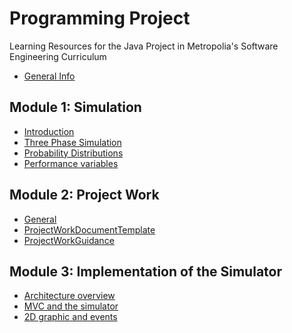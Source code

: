 # Programming Project
Learning Resources for the Java Project in Metropolia's Software Engineering Curriculum
- [General Info](0.1_General_Information.md)

## Module 1: Simulation
- [Introduction](1.1_Introduction_to_Simulation.md)
- [Three Phase Simulation](1.2_Three_Phase_Simulation.md)
- [Probability Distributions](1.3_Probability_Distributions.md)
- [Performance variables](1.4_Performance_Variables.md)

## Module 2: Project Work
- [General]()
- [ProjectWorkDocumentTemplate](docs/ProjectWorkDocumentTemplate.docx)
- [ProjectWorkGuidance](2.3_Project_Work_Guidance.md)

## Module 3: Implementation of the Simulator
- [Architecture overview](3.1_Architecture_Overview.md)
- [MVC and the simulator](3.2_MVC_And_Simulator.md)
- [2D graphic and events]()

